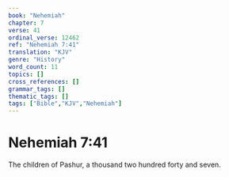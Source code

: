 ```yaml
---
book: "Nehemiah"
chapter: 7
verse: 41
ordinal_verse: 12462
ref: "Nehemiah 7:41"
translation: "KJV"
genre: "History"
word_count: 11
topics: []
cross_references: []
grammar_tags: []
thematic_tags: []
tags: ["Bible","KJV","Nehemiah"]
---
```


# Nehemiah 7:41

The children of Pashur, a thousand two hundred forty and seven.
